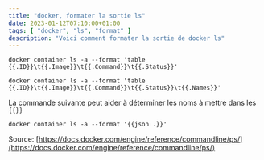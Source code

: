 ```yaml
---
title: "docker, formater la sortie ls"
date: 2023-01-12T07:10:00+01:00
tags: [ "docker", "ls", "format" ]
description: "Voici comment formater la sortie de docker ls"
---
```


```
docker container ls -a --format 'table {{.ID}}\t{{.Image}}\t{{.Command}}\t{{.Status}}'

docker container ls -a --format 'table {{.ID}}\t{{.Image}}\t{{.Command}}\t{{.Status}}\t{{.Names}}' 
```

La commande suivante peut aider à déterminer les noms à mettre dans les `{{}}`

```
docker container ls -a --format '{{json .}}'
```

Source: [https://docs.docker.com/engine/reference/commandline/ps/](https://docs.docker.com/engine/reference/commandline/ps/)
